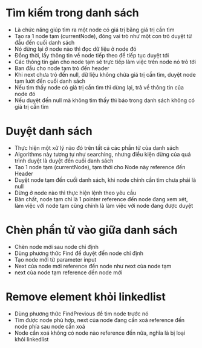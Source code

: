 ﻿# Tìm kiếm trong danh sách
- Là chức năng giúp tìm ra một node có giá trị bằng giá trị cần tìm
- Tạo ra 1 node tạm (currentNode), đóng vai trò như một con trỏ duyệt từ đầu đến cuối danh sách
- Nó dừng lại ở node nào thì đọc dữ liệu ở node đó
- Đồng thời, lấy thông tin về node tiếp theo để tiếp tục duyệt tới
- Các thông tin gán cho node tạm sẽ trực tiếp làm việc trên node nó trỏ tới
- Ban đầu cho node tạm trỏ đến header
- Khi next chưa trỏ đến null, dữ liệu không chứa giá trị cần tìm, duyệt node tạm lướt đến cuối danh sách
- Nếu tìm thấy node có giá trị cần tìm thì dừng lại, trả về thông tin của node đó
- Nếu duyệt đến null mà không tìm thấy thì báo trong danh sách không có giá trị cần tìm
# Duyệt danh sách
- Thực hiện một xử lý nào đó trên tất cả các phần tử của danh sách
- Algorithms này tương tự như searching, nhưng điều kiện dừng của quá trình duyệt là duyệt đến cuối danh sách
- Tạo 1 node tạm (currentNode), tạm thời cho Node này reference đến Header
- Duyệt node tạm đến cuối danh sách, khi node chính cần tìm chưa phải là null
- Dừng ở node nào thì thực hiện lệnh theo yêu cầu
- Bản chất, node tạm chỉ là 1 pointer reference đến node đang xem xét, làm việc với node tạm cũng chính là làm việc với node đang được duyệt
# Chèn phần tử vào giữa danh sách
- Chèn node mới sau node chỉ định
- Dùng phương thức Find để duyệt đến node chỉ định
- Tạo node mới từ parameter input
- Next của node mới reference đến node như next của node tạm
- next của node tạm reference đến node mới
# Remove element khỏi linkedlist
- Dùng phương thức FindPrevious để tìm node trước nó
- Tìm được node phù hợp, next của node đang cần xoá reference đến node phía sau node cần xoá
- Node cần xoá không có node nào reference đến nữa, nghĩa là bị loại khỏi linkedlist
